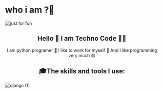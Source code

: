 # who i am ?👋

<img align="center" src="https://user-images.githubusercontent.com/112483091/187425702-72de783a-c79b-4c42-949b-46f78778d95a.svg" alt="just for fun">

<h2 align="center"> Hello 👋 I am Techno Code 🧑‍💻 </h2>

<P align="center"> I am python programer 🐍 I like to work for myself 🎯 And I like programming very much 😄 </p> 


<h2 align="center"> 🎓The skills and tools I use: </h2>

![django (1)](https://github.com/Mohammad222PR/Mohammad222PR/assets/116789737/412262ec-242d-42b6-8f01-28983e5b8b87)

